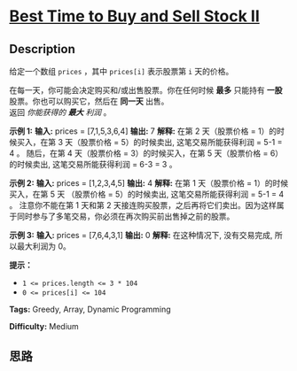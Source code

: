 # [Best Time to Buy and Sell Stock II][title]

## Description

给定一个数组 `prices` ，其中 `prices[i]` 表示股票第 `i` 天的价格。

在每一天，你可能会决定购买和/或出售股票。你在任何时候  **最多**  只能持有 **一股** 股票。你也可以购买它，然后在 **同一天** 出售。  
返回 _你能获得的 **最大** 利润_ 。



**示例 1:**
            **输入:** prices = [7,1,5,3,6,4]    **输出:** 7    **解释:** 在第 2 天（股票价格 = 1）的时候买入，在第 3 天（股票价格 = 5）的时候卖出, 这笔交易所能获得利润 = 5-1 = 4 。         随后，在第 4 天（股票价格 = 3）的时候买入，在第 5 天（股票价格 = 6）的时候卖出, 这笔交易所能获得利润 = 6-3 = 3 。    

**示例 2:**
            **输入:** prices = [1,2,3,4,5]    **输出:** 4    **解释:** 在第 1 天（股票价格 = 1）的时候买入，在第 5 天 （股票价格 = 5）的时候卖出, 这笔交易所能获得利润 = 5-1 = 4 。         注意你不能在第 1 天和第 2 天接连购买股票，之后再将它们卖出。因为这样属于同时参与了多笔交易，你必须在再次购买前出售掉之前的股票。    

**示例  3:**
            **输入:** prices = [7,6,4,3,1]    **输出:** 0    **解释:** 在这种情况下, 没有交易完成, 所以最大利润为 0。



**提示：**

  * `1 <= prices.length <= 3 * 104`
  * `0 <= prices[i] <= 104`


**Tags:** Greedy, Array, Dynamic Programming

**Difficulty:** Medium

## 思路

[title]: https://leetcode-cn.com/problems/best-time-to-buy-and-sell-stock-ii

